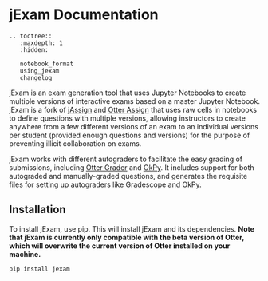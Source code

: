 # jExam Documentation

```eval_rst
.. toctree::
   :maxdepth: 1
   :hidden:

   notebook_format
   using_jexam
   changelog
```

jExam is an exam generation tool that uses Jupyter Notebooks to create multiple versions of interactive exams based on a master Jupyter Notebook. jExam is a fork of [jAssign](https://github.com/okpy/jassic) and [Otter Assign](https://otter-grader.rtfd.io) that uses raw cells in notebooks to define questions with multiple versions, allowing instructors to create anywhere from a few different versions of an exam to an individual versions per student (provided enough questions and versions) for the purpose of preventing illicit collaboration on exams. 

jExam works with different autograders to facilitate the easy grading of submissions, including [Otter Grader](https://otter-grader.rtfd.io) and [OkPy](https://okpy.org). It includes support for both autograded and manually-graded questions, and generates the requisite files for setting up autograders like Gradescope and OkPy. 

## Installation

To install jExam, use pip. This will install jExam and its dependencies. **Note that jExam is currently only compatible with the beta version of Otter, which will overwrite the current version of Otter installed on your machine.**

```
pip install jexam
```
